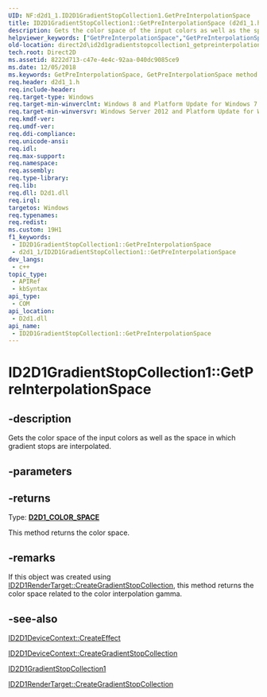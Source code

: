```yaml
---
UID: NF:d2d1_1.ID2D1GradientStopCollection1.GetPreInterpolationSpace
title: ID2D1GradientStopCollection1::GetPreInterpolationSpace (d2d1_1.h)
description: Gets the color space of the input colors as well as the space in which gradient stops are interpolated.
helpviewer_keywords: ["GetPreInterpolationSpace","GetPreInterpolationSpace method [Direct2D]","GetPreInterpolationSpace method [Direct2D]","ID2D1GradientStopCollection1 interface","ID2D1GradientStopCollection1 interface [Direct2D]","GetPreInterpolationSpace method","ID2D1GradientStopCollection1.GetPreInterpolationSpace","ID2D1GradientStopCollection1::GetPreInterpolationSpace","d2d1_1/ID2D1GradientStopCollection1::GetPreInterpolationSpace","direct2d.id2d1gradientstopcollection1_getpreinterpolationspace"]
old-location: direct2d\id2d1gradientstopcollection1_getpreinterpolationspace.htm
tech.root: Direct2D
ms.assetid: 8222d713-c47e-4e4c-92aa-040dc9085ce9
ms.date: 12/05/2018
ms.keywords: GetPreInterpolationSpace, GetPreInterpolationSpace method [Direct2D], GetPreInterpolationSpace method [Direct2D],ID2D1GradientStopCollection1 interface, ID2D1GradientStopCollection1 interface [Direct2D],GetPreInterpolationSpace method, ID2D1GradientStopCollection1.GetPreInterpolationSpace, ID2D1GradientStopCollection1::GetPreInterpolationSpace, d2d1_1/ID2D1GradientStopCollection1::GetPreInterpolationSpace, direct2d.id2d1gradientstopcollection1_getpreinterpolationspace
req.header: d2d1_1.h
req.include-header: 
req.target-type: Windows
req.target-min-winverclnt: Windows 8 and Platform Update for Windows 7 [desktop apps \| UWP apps]
req.target-min-winversvr: Windows Server 2012 and Platform Update for Windows Server 2008 R2 [desktop apps \| UWP apps]
req.kmdf-ver: 
req.umdf-ver: 
req.ddi-compliance: 
req.unicode-ansi: 
req.idl: 
req.max-support: 
req.namespace: 
req.assembly: 
req.type-library: 
req.lib: 
req.dll: D2d1.dll
req.irql: 
targetos: Windows
req.typenames: 
req.redist: 
ms.custom: 19H1
f1_keywords:
 - ID2D1GradientStopCollection1::GetPreInterpolationSpace
 - d2d1_1/ID2D1GradientStopCollection1::GetPreInterpolationSpace
dev_langs:
 - c++
topic_type:
 - APIRef
 - kbSyntax
api_type:
 - COM
api_location:
 - D2d1.dll
api_name:
 - ID2D1GradientStopCollection1::GetPreInterpolationSpace
---
```


# ID2D1GradientStopCollection1::GetPreInterpolationSpace


## -description

Gets the color space of the input colors as well as the space in which gradient stops are interpolated.

## -parameters

## -returns

Type: <b><a href="/windows/desktop/api/d2d1_1/ne-d2d1_1-d2d1_color_space">D2D1_COLOR_SPACE</a></b>

This method returns the color space.

## -remarks

If this object was created using <a href="/windows/win32/api/d2d1/nf-d2d1-id2d1rendertarget-creategradientstopcollection(constd2d1_gradient_stop_uint32_d2d1_gamma_d2d1_extend_mode_id2d1gradientstopcollection)">ID2D1RenderTarget::CreateGradientStopCollection</a>, this method  returns the color space related to the color interpolation gamma.

## -see-also

<a href="/windows/desktop/api/d2d1_1/nf-d2d1_1-id2d1devicecontext-createeffect">ID2D1DeviceContext::CreateEffect</a>



<a href="/windows/desktop/api/d2d1_1/nf-d2d1_1-id2d1devicecontext-creategradientstopcollection">ID2D1DeviceContext::CreateGradientStopCollection</a>



<a href="/windows/desktop/api/d2d1_1/nn-d2d1_1-id2d1gradientstopcollection1">ID2D1GradientStopCollection1</a>



<a href="/windows/win32/api/d2d1/nf-d2d1-id2d1rendertarget-creategradientstopcollection(constd2d1_gradient_stop_uint32_d2d1_gamma_d2d1_extend_mode_id2d1gradientstopcollection)">ID2D1RenderTarget::CreateGradientStopCollection</a>

